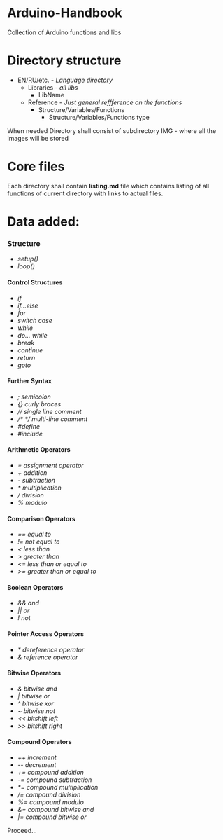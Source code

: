# Arduino-Handbook
Collection of Arduino functions and libs

# Directory structure
- EN/RU/etc. - *Language directory* 
    + Libraries - *all libs*
        * LibName
    + Reference - *Just general reffference on the functions*
        * Structure/Variables/Functions
            - Structure/Variables/Functions type
            

When needed Directory shall consist of subdirectory IMG - where all the images will be stored

# Core files
Each directory shall contain **listing.md** file which contains listing of all functions of current directory with links to actual files.

# Data added:

### Structure
* _setup()_
* _loop()_ 

#### Control Structures
* _if_
* _if...else_
* _for_
* _switch case_
* _while_
* _do... while_
* _break_
* _continue_
* _return_
* _goto_

#### Further Syntax
* _; semicolon_
* _{} curly braces_
* _// single line comment_
* _/* */ multi-line comment_
* _#define_
* _#include_ 

#### Arithmetic Operators
* _= assignment operator_
* _+ addition_
* _- subtraction_
* _* multiplication_
* _/ division_
* _% modulo_

#### Comparison Operators
* _== equal to_
* _!= not equal to_
* _< less than_
* _> greater than_
* _<= less than or equal to_
* _>= greater than or equal to_

#### Boolean Operators
* _&& and_
* _|| or_
* _! not_

#### Pointer Access Operators
* _* dereference operator_
* _& reference operator_ 

#### Bitwise Operators
* _& bitwise and_
* _| bitwise or_
* _^ bitwise xor_
* _~ bitwise not_
* _<< bitshift left_
* _>> bitshift right_

#### Compound Operators
* _++ increment_
* _-- decrement_
* _+= compound addition_
* _-= compound subtraction_
* _*= compound multiplication_
* _/= compound division_
* _%= compound modulo_
* _&= compound bitwise and_
* _|= compound bitwise or_

Proceed...



